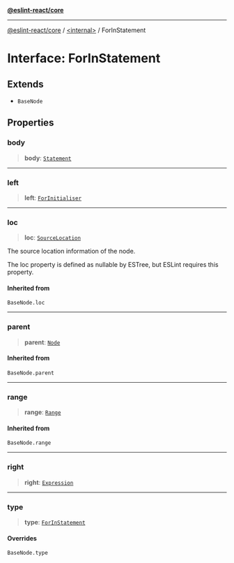 [**@eslint-react/core**](../../README.md)

***

[@eslint-react/core](../../README.md) / [\<internal\>](../README.md) / ForInStatement

# Interface: ForInStatement

## Extends

- `BaseNode`

## Properties

### body

> **body**: [`Statement`](../type-aliases/Statement.md)

***

### left

> **left**: [`ForInitialiser`](../type-aliases/ForInitialiser.md)

***

### loc

> **loc**: [`SourceLocation`](SourceLocation.md)

The source location information of the node.

The loc property is defined as nullable by ESTree, but ESLint requires this property.

#### Inherited from

`BaseNode.loc`

***

### parent

> **parent**: [`Node`](../type-aliases/Node.md)

#### Inherited from

`BaseNode.parent`

***

### range

> **range**: [`Range`](../type-aliases/Range.md)

#### Inherited from

`BaseNode.range`

***

### right

> **right**: [`Expression`](../type-aliases/Expression.md)

***

### type

> **type**: [`ForInStatement`](../README.md#forinstatement)

#### Overrides

`BaseNode.type`
